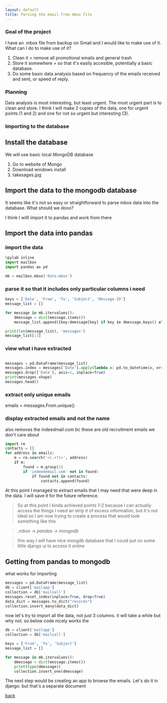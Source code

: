 ```yaml
---
layout: default
title: Parsing the email from mbox file
---
```


### Goal of the project

I have an .mbox file from backup on Gmail and I would like to make use of it. What can I do to make use of it?

1. Clean it = remove all promotional emails and general trash
2. Store it somewhere = so that it's easily accesible, potentially a basic database. 
3. Do some basic data analysis based on frequency of the emails received and sent, or speed of reply. 

### Planning

Data analysis is most interesting, but least urgent. The most urgent part is to clean and store. I think I will make 2 copies of the data, one for urgent points (1 and 2) and one for not so urgent but interesting (3).

### Importing to the database

## Install the database 

We will use basic local MongoDB database

1. Go to website of Mongo
2. Download windows install
3. takesages.jpg

## Import the data to the mongodb database

It seems like it's not so easy or straightforward to parse mbox data into the database. 
What should we dooo?

I think I willl import it to pandas and work from there

## Import the data into pandas

### import the data

```python
%pylab inline
import mailbox
import pandas as pd

mb = mailbox.mbox('data.mbox')
```

### parse it so that it includes only particular columns i need

```python
keys = ['Date', 'From', 'To', 'Subject', 'Message-ID']
message_list = []

for message in mb.itervalues():
    dmessage = dict(message.items())
    message_list.append({key:dmessage[key] if key in dmessage.keys() else '' for key in keys})

print(len(message_list), 'messages')
message_list[:3]

```

### view what i have extracted

```python

messages = pd.DataFrame(message_list)
messages.index = messages['Date'].apply(lambda x: pd.to_datetime(x, errors='coerce'))
messages.drop(['Date'], axis=1, inplace=True)
print(messages.shape)
messages.head()
```

### extract only unique emails 

emails = messages.From.unique()

### display extracted emails and not the name 

also removes the indeedmail.com bc these are old recruitment emails we don't care about

```python
import re
contacts = []
for address in emails:
    m = re.search('<(.+?)>', address)
    if m:
        found = m.group(1)
        if 'indeedemail.com' not in found:
            if found not in contacts:
                contacts.append(found)
```

At this point I managed to extract emails that I may need that were deep in the data. 
I will save it for the future reference. 


> So at this point I kinda achieved points 1-2 because I can actually access the things I need an strip it of excess information, but it's not ideal so I am now trying to create a process that would look something like this 


> *.mbox -> pandas -> mongodb* 

> this way I will have nice mongdb database that I could put on some little django ui to access it online

## Getting from pandas to mongodb
 
 what works for importing

```python
messages = pd.DataFrame(message_list)
db = client['mailapp']
collection = db['mailsall']
messages.reset_index(inplace=True, drop=True)
data_dict = messages.to_dict("records")
collection.insert_many(data_dict)
```

now let's try to import all the data, not just 3 columns. it will take a while but why not. 
so below code nicely works the 

```python
db = client['mailapp']
collection = db['mailsall']

keys = ['From', 'To', 'Subject']
message_list = []

for message in mb.itervalues():
    dmessage = dict(message.items())
    print(type(dmessage))
    collection.insert_one(dmessage)

```

The next step would be creating an app to browse the emails. 
Let's do it in django. 
but that's a separate document



[back](./)
